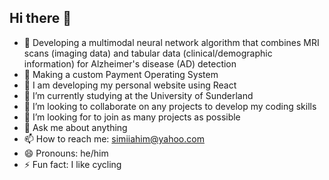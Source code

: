 ## Hi there 👋

- 🔭 Developing a multimodal neural network algorithm that combines MRI scans (imaging data) and tabular data (clinical/demographic information) for Alzheimer's disease (AD) detection
- 🔭 Making a custom Payment Operating System
- 🔭 I am developing my personal website using React
- 🌱 I’m currently studying at the University of Sunderland
- 👯 I’m looking to collaborate on any projects to develop my coding skills
- 🤔 I’m looking for to join as many projects as possible
- 💬 Ask me about anything
- 📫 How to reach me: simiiahim@yahoo.com
- 😄 Pronouns: he/him
- ⚡ Fun fact: I like cycling

<!--
**Mikigabi/Mikigabi** is a ✨ _special_ ✨ repository because its `README.md` (this file) appears on your GitHub profile.


-->
